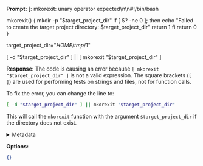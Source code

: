 **Prompt:**
 [: mkorexit: unary operator expected\n\n#!/bin/bash

mkorexit() {
    mkdir -p "$target_project_dir"
    if [ $? -ne 0 ]; then
        echo "Failed to create the target project directory: $target_project_dir"
        return 1
    fi
    return 0
}

target_project_dir="$HOME/tmp/$1"

[ -d "$target_project_dir" ] || [ mkorexit "$target_project_dir" ]

**Response:**
The code is causing an error because `[ mkorexit "$target_project_dir" ]` is not a valid expression. The square brackets (`[ ]`) are used for performing tests on strings and files, not for function calls.

To fix the error, you can change the line to:

```bash
[ -d "$target_project_dir" ] || mkorexit "$target_project_dir"
```

This will call the `mkorexit` function with the argument `$target_project_dir` if the directory does not exist.

<details><summary>Metadata</summary>

- Duration: 4739 ms
- Datetime: 2023-09-12T16:22:26.146035
- Model: gpt-3.5-turbo-0613

</details>

**Options:**
```json
{}
```

